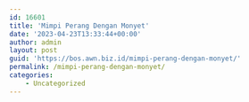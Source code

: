 ```yaml
---
id: 16601
title: 'Mimpi Perang Dengan Monyet'
date: '2023-04-23T13:33:44+00:00'
author: admin
layout: post
guid: 'https://bos.awn.biz.id/mimpi-perang-dengan-monyet/'
permalink: /mimpi-perang-dengan-monyet/
categories:
    - Uncategorized
---
```


